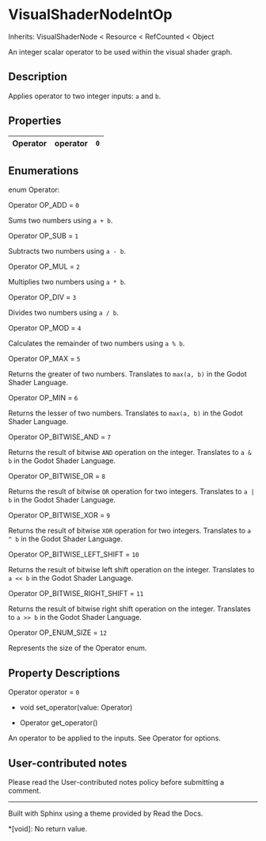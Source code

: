 # VisualShaderNodeIntOp

Inherits: VisualShaderNode < Resource < RefCounted < Object

An integer scalar operator to be used within the visual shader graph.

## Description

Applies operator to two integer inputs: `a` and `b`.

## Properties

Operator | operator | `0`  
---|---|---  
  
## Enumerations

enum Operator:

Operator OP_ADD = `0`

Sums two numbers using `a + b`.

Operator OP_SUB = `1`

Subtracts two numbers using `a - b`.

Operator OP_MUL = `2`

Multiplies two numbers using `a * b`.

Operator OP_DIV = `3`

Divides two numbers using `a / b`.

Operator OP_MOD = `4`

Calculates the remainder of two numbers using `a % b`.

Operator OP_MAX = `5`

Returns the greater of two numbers. Translates to `max(a, b)` in the Godot
Shader Language.

Operator OP_MIN = `6`

Returns the lesser of two numbers. Translates to `max(a, b)` in the Godot
Shader Language.

Operator OP_BITWISE_AND = `7`

Returns the result of bitwise `AND` operation on the integer. Translates to `a
& b` in the Godot Shader Language.

Operator OP_BITWISE_OR = `8`

Returns the result of bitwise `OR` operation for two integers. Translates to `a | b` in the Godot Shader Language.

Operator OP_BITWISE_XOR = `9`

Returns the result of bitwise `XOR` operation for two integers. Translates to
`a ^ b` in the Godot Shader Language.

Operator OP_BITWISE_LEFT_SHIFT = `10`

Returns the result of bitwise left shift operation on the integer. Translates
to `a << b` in the Godot Shader Language.

Operator OP_BITWISE_RIGHT_SHIFT = `11`

Returns the result of bitwise right shift operation on the integer. Translates
to `a >> b` in the Godot Shader Language.

Operator OP_ENUM_SIZE = `12`

Represents the size of the Operator enum.

## Property Descriptions

Operator operator = `0`

  * void set_operator(value: Operator)

  * Operator get_operator()

An operator to be applied to the inputs. See Operator for options.

## User-contributed notes

Please read the User-contributed notes policy before submitting a comment.

* * *

Built with Sphinx using a theme provided by Read the Docs.

  *[void]: No return value.

